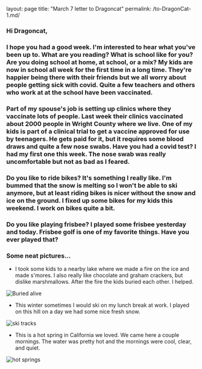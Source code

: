 layout: page
title: "March 7 letter to Dragoncat"
permalink: /to-DragonCat-1.md/

### Hi Dragoncat,
### I hope you had a good week. I'm interested to hear what you've been up to. What are you reading? What is school like for you? Are you doing school at home, at school, or a mix? My kids are now in school all week for the first time in a long time. They're happier being there with their friends but we all worry about people getting sick with covid. Quite a few teachers and others who work at at the school have been vaccinated.

### Part of my spouse's job is setting up clinics where they vaccinate lots of people. Last week their clinics vaccinated about 2000 people in Wright County where we live. One of my kids is part of a clinical trial to get a vaccine approved for use by teenagers. He gets paid for it, but it requires some blood draws and quite a few nose swabs. Have you had a covid test? I had my first one this week. The nose swab was really uncomfortable but not as bad as I feared.

### Do you like to ride bikes? It's something I really like. I'm bummed that the snow is melting so I won't be able to ski anymore, but at least riding bikes is nicer without the snow and ice on the ground. I fixed up some bikes for my kids this weekend. I work on bikes quite a bit.

### Do you like playing frisbee? I played some frisbee yesterday and today. Frisbee golf is one of my favorite things. Have you ever played that?


### Some neat pictures...

* I took some kids to a nearby lake where we made a fire on the ice and made s'mores. I also really like chocolate and graham crackers, but dislike marshmallows. After the fire the kids buried each other. I helped.

![Buried alive](https://user-images.githubusercontent.com/80181083/110267552-ae810100-7f85-11eb-9cad-24c076580a62.jpg)

* This winter sometimes I would ski on my lunch break at work. I played on this hill on a day we had some nice fresh snow.

![ski tracks](https://user-images.githubusercontent.com/80181083/110267063-ac6a7280-7f84-11eb-8190-aae28772a39e.jpg)


* This is a hot spring in California we loved. We came here a couple mornings. The water was pretty hot and the mornings were cool, clear, and quiet.

![hot springs](https://user-images.githubusercontent.com/80181083/110270065-a2e40900-7f8a-11eb-9628-58cfa59ffb0e.jpg)

